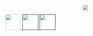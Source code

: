 <p align="center">
  <img src="https://capsule-render.vercel.app/api?type=waving&height=300&color=gradient&text=Hey%20Everyone"/>
</p>
<a href="https://www.linkedin.com/in/deep-gosaliya/">
  <img height="50" src="https://cdn2.iconfinder.com/data/icons/social-aquiocons/512/Aquicon-Linkedin.png"/>
</a>
<a href="">
  <img height="50" src="/>
</a>
<a href="">
  <img height="50" src="/>
</a>
<a href="">
  <img height="50" src="/>
</a>
